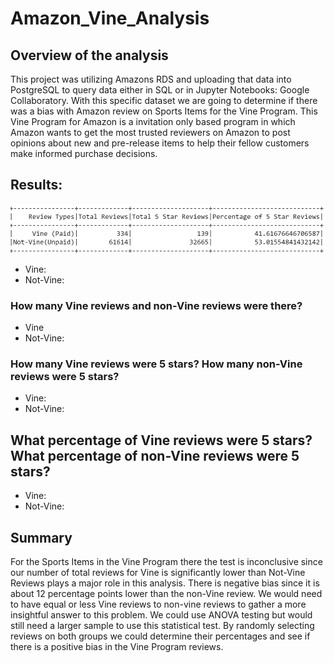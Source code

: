 # Amazon_Vine_Analysis

## Overview of the analysis
This project was utilizing Amazons RDS and uploading that data into PostgreSQL to query data either in SQL or in Jupyter Notebooks: Google Collaboratory. With this specific dataset we are going to determine if there was a bias with Amazon review on Sports Items for the Vine Program. This Vine Program for Amazon is a invitation only based program in which Amazon wants to get the most trusted reviewers on Amazon to post opinions about new and pre-release items to help their fellow customers make informed purchase decisions.

## Results:

![](https://github.com/Coachnmomof3/Amazon_Vine_Analysis/blob/main/Results.jpg)

* Vine:
* Not-Vine:

### How many Vine reviews and non-Vine reviews were there?
* Vine
* Not-Vine:

### How many Vine reviews were 5 stars? How many non-Vine reviews were 5 stars?
* Vine:
* Not-Vine:

## What percentage of Vine reviews were 5 stars? What percentage of non-Vine reviews were 5 stars?
* Vine:
* Not-Vine:

## Summary

For the Sports Items in the Vine Program there the test is inconclusive since our number of total reviews for Vine is significantly lower than Not-Vine Reviews plays a major role in this analysis. There is negative bias since it is about 12 percentage points lower than the non-Vine review. We would need to have equal or less Vine reviews to non-vine reviews to gather a more insightful answer to this problem. We could use ANOVA testing but would still need a larger sample to use this statistical test. By randomly selecting reviews on both groups we could determine their percentages and see if there is a positive bias in the Vine Program reviews.